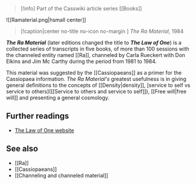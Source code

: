 > [!info] Part of the Casswiki article series [[Books]]

![[Ramaterial.png|hsmall center]]
> [!caption|center no-title no-icon no-margin ]
> _The Ra Material_, 1984

_**The Ra Material**_ (later editions changed the title to _**The Law of One**_) is a collected series of transcripts in five books, of more than 100 sessions with the channeled entity named [[Ra]], channeled by Carla Rueckert with Don Elkins and Jim Mc Carthy during the period from 1981 to 1984.

This material was suggested by the [[Cassiopaeans]] as a primer for the Cassiopaea information. _The Ra Material's_ greatest usefulness is in giving general definitions to the concepts of [[Density|density]], [service to self vs service to others]([[Service to others and service to self]]), [[Free will|free will]] and presenting a general cosmology.

Further readings
----------------

*   [The Law of One website](http://www.lawofone.info/)

See also
--------

*   [[Ra]]
*   [[Cassiopaeans]]
*   [[Channeling and channeled material]]